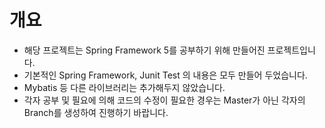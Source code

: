# 개요
* 해당 프로젝트는 Spring Framework 5를 공부하기 위해 만들어진 프로젝트입니다.
* 기본적인 Spring Framework, Junit Test 의 내용은 모두 만들어 두었습니다.
* Mybatis 등 다른 라이브러리는 추가해두지 않았습니다.
* 각자 공부 및 필요에 의해 코드의 수정이 필요한 경우는 Master가 아닌 각자의 Branch를 생성하여 진행하기 바랍니다. 

